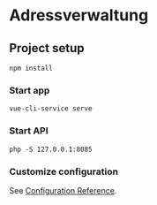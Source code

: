 # Adressverwaltung

## Project setup
```
npm install
```

### Start app
```
vue-cli-service serve
```

### Start API
```
php -S 127.0.0.1:8085
```




### Customize configuration
See [Configuration Reference](https://cli.vuejs.org/config/).
